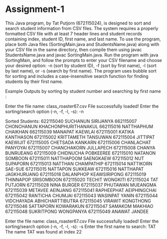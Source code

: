 # Assignment-1
This Java program, by Tat Putjorn (672115024), is designed to sort and search student information from CSV files. The system requires a properly formatted CSV file with at least 7 header lines and student records containing index, student ID, first name, and last name. To use the program, place both Java files (SortingMain.java and StudentsName.java) along with your CSV file in the same directory, then compile them using javac StudentsName.java and javac SortingMain.java. Run the program with java SortingMain, and follow the prompts to enter your CSV filename and choose your desired option: -n (sort by student ID), -f (sort by first name), -l (sort by last name), or -s (search by first name). The program uses bubble sort for sorting and includes a case-insensitive search function for finding students by their first name.

Example Outputs by sorting by student number and searching by first name : 

Enter the file name: class_roaster67.csv
File successfully loaded!
Enter the sorting/search option (-n, -f, -l, -s): -n

Sorted Students:
622115040 SUCHANUN SIRIJANYA
662115007 CHONCHANUN KHACHONPHURITHANAKUL
662115016 NATTHAPHUM CHAIKHAN
662115039 MANAPAT KAEWLAI
672115001 KATIKA KANTHASON
672115002 KRITTAMETH TANSUWAN
672115004 JITTIPAT KAEWIJIT
672115005 CHETSADA KANKARN
672115006 CHANLACHAT PANYOYAI
672115007 CHANCHAKORN JULLAPECH
672115008 CHANYA BUNRUEANG
672115009 CHIDNUCHA POBKEEREE
672115010 NATANON SOMBOON
672115011 NATTHAPOOM SAENGKAEW
672115012 NUT SUPAPORN
672115013 NATTHAN CHAMPATHIP
672115014 NATTIKORN SAE-SUE
672115015 NATTAPON SUKKEAW
672115016 NATTHAPAT JAGKHURUANG
672115018 DALANPHOP KEAWSIRIPONG
672115019 THINNAPOP SRISOMBOON
672115020 TECHIT WONGKITI
672115024 TAT PUTJORN
672115028 NINA BURGER
672115037 PHUTAWAN MUEANGMA
672115039 METAVEE AEINJANG
672115041 RAPHEEPHAT AEIPHINGCHAI
672115042 RANTICHA CHUMJAI
672115043 WASINPAT YANIN
672115044 VIDCHAYADA ABHICHARTTIBUTRA
672115045 VIRAWIT KONGTHONG
672115046 SATTAPORN KOWARAKUN
672115047 SAMAKOM MAKHIAO
672115048 SUKRITPONG WONGPANYA
672115049 ANAWAT JANDEE

Enter the file name: class_roaster67.csv
File successfully loaded!
Enter the sorting/search option (-n, -f, -l, -s): -s
Enter the first name to search: TAT
The name TAT was found at index 22

